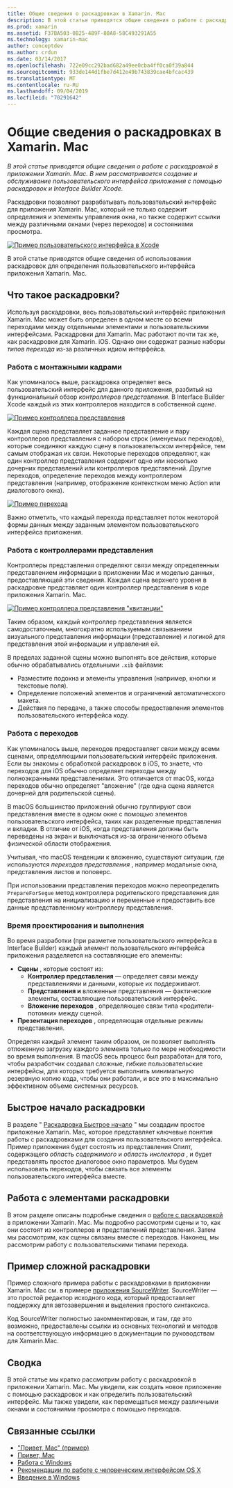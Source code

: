 ```yaml
---
title: Общие сведения о раскадровках в Xamarin. Mac
description: В этой статье приводятся общие сведения о работе с раскадровкой в приложении Xamarin. Mac. В ней описывается создание и обслуживание пользовательского интерфейса приложения с помощью раскадровок и конструктора Interface Builder.
ms.prod: xamarin
ms.assetid: F37BA503-0B25-489F-80A8-58C493291A55
ms.technology: xamarin-mac
author: conceptdev
ms.author: crdun
ms.date: 03/14/2017
ms.openlocfilehash: 722e09cc292bad682a49ee0cba4ff0ca0f39a844
ms.sourcegitcommit: 933de144d1fbe7d412e49b743839cae4bfcac439
ms.translationtype: MT
ms.contentlocale: ru-RU
ms.lasthandoff: 09/04/2019
ms.locfileid: "70291642"
---
```

# <a name="introduction-to-storyboards-in-xamarinmac"></a>Общие сведения о раскадровках в Xamarin. Mac

_В этой статье приводятся общие сведения о работе с раскадровкой в приложении Xamarin. Mac. В нем рассматривается создание и обслуживание пользовательского интерфейса приложения с помощью раскадровок и Interface Builder Xcode._

Раскадровки позволяют разрабатывать пользовательский интерфейс для приложения Xamarin. Mac, который не только содержит определения и элементы управления окна, но также содержит ссылки между различными окнами (через переходов) и состояниями просмотра.

[![](images/intro01.png "Пример пользовательского интерфейса в Xcode")](images/intro01.png#lightbox)

В этой статье приводятся общие сведения об использовании раскадровок для определения пользовательского интерфейса приложения Xamarin. Mac.

<a name="What-are-Storyboards" />

## <a name="what-are-storyboards"></a>Что такое раскадровки?

Используя раскадровки, весь пользовательский интерфейс приложения Xamarin. Mac может быть определен в одном месте со всеми переходами между отдельными элементами и пользовательскими интерфейсами. Раскадровки для Xamarin. Mac работают почти так же, как раскадровки для Xamarin. iOS. Однако они содержат разные наборы _типов перехода_ из-за различных идиом интерфейса.

<a name="Working-with-Scenes" />

### <a name="working-with-scenes"></a>Работа с монтажными кадрами

Как упоминалось выше, раскадровка определяет весь пользовательский интерфейс для данного приложения, разбитый на функциональный обзор _контроллеров представления_. В Interface Builder Xcode каждый из этих контроллеров находится в собственной _сцене_.

[![](images/intro02.png "Пример контроллера представления")](images/intro02.png#lightbox)

Каждая сцена представляет заданное представление и пару контроллеров представления с набором строк (именуемых переходов), которые соединяют каждую сцену в пользовательском интерфейсе, тем самым отображая их связи. Некоторые переходов определяют, как один контроллер представления содержит одно или несколько дочерних представлений или контроллеров представлений. Другие переходов, определение переходов между контроллером представления (например, отображение контекстном меню Action или диалогового окна). 

[![](images/intro03.png "Пример перехода")](images/intro03.png#lightbox)

Важно отметить, что каждый перехода представляет поток некоторой формы данных между заданным элементом пользовательского интерфейса приложения.

<a name="Working-with-View-Controllers" />

### <a name="working-with-view-controllers"></a>Работа с контроллерами представления

Контроллеры представления определяют связи между определенным представлением информации в приложении Mac и моделью данных, предоставляющей эти сведения. Каждая сцена верхнего уровня в раскадровке представляет один контроллер представления в коде приложения Xamarin. Mac.

[![](images/intro04.png "Пример контроллера представления \"квитанции\"")](images/intro04.png#lightbox)

Таким образом, каждый контроллер представления является самодостаточным, многократно используемым связыванием визуального представления информации (представление) и логикой для представления этой информации и управления ей.

В пределах заданной сцены можно выполнять все действия, которые обычно обрабатывались отдельными `.xib` файлами: 

- Разместите подокна и элементы управления (например, кнопки и текстовые поля).
- Определение положений элементов и ограничений автоматического макета.
- Действия по передаче, а также способы предоставления элементов пользовательского интерфейса коду.

<a name="Working-with-Segues" />

### <a name="working-with-segues"></a>Работа с переходов

Как упоминалось выше, переходов предоставляет связи между всеми сценами, определяющими пользовательский интерфейс приложения. Если вы знакомы с обработкой раскадровок в iOS, то знаете, что переходов для iOS обычно определяет переходы между полноэкранными представлениями. Это отличается от macOS, когда переходов обычно определяет "вложение" (где одна сцена является дочерней для родительской сцены).

В macOS большинство приложений обычно группируют свои представления вместе в одном окне с помощью элементов пользовательского интерфейса, таких как разделенные представления и вкладки. В отличие от iOS, когда представления должны быть переведены на экран и выключаться из-за ограниченного объема физической области отображения.

Учитывая, что macOS тенденции к вложению, существуют ситуации, где используются _переходов представления_ , например модальные окна, представления листов и поповерс.

При использовании представления переходов можно переопределить `PrepareForSegue` метод контроллера родительского представления для представления на инициализацию и переменные и предоставить все данные представленному контроллеру представления.

<a name="Design-and-Run-Times" />

### <a name="design-and-run-times"></a>Время проектирования и выполнения

Во время разработки (при разметке пользовательского интерфейса в Interface Builder) каждый элемент пользовательского интерфейса приложения разделяется на составляющие его элементы:

- **Сцены** , которые состоят из:
  - **Контроллер представления** — определяет связи между представлениями и данными, которые их поддерживают.
  - **Представления и** вложенные представления — фактические элементы, составляющие пользовательский интерфейс.
  - **Вложение переходов** , определяющее связи типа «родители-потомки» между сценой.
- **Презентация переходов** , определяющая отдельные режимы представления. 

Определяя каждый элемент таким образом, он позволяет выполнять отложенную загрузку каждого элемента только по мере необходимости во время выполнения. В macOS весь процесс был разработан для того, чтобы разработчик создавал сложные, гибкие пользовательские интерфейсы, для которых требуется выполнить минимальную резервную копию кода, чтобы они работали, и все это в максимально эффективном объеме системных ресурсов.

<a name="Storyboard-Quick-Start" />

## <a name="storyboard-quick-start"></a>Быстрое начало раскадровки

В разделе " [Раскадровка Быстрое начало](~/mac/platform/storyboards/quickstart.md) " мы создадим простое приложение Xamarin. Mac, которое представляет ключевые понятия работы с раскадровками для создания пользовательского интерфейса. Пример приложения будет состоять из представления Спилт, содержащего _область содержимого_ и _область инспектора_ , и будет представлять простое диалоговое окно параметров. Мы будем использовать переходов, чтобы связать все элементы пользовательского интерфейса вместе.

<a name="Working-with-Storyboards" />

## <a name="working-with-storyboards"></a>Работа с элементами раскадровки

В этом разделе описаны подробные сведения о [работе с раскадровкой](~/mac/platform/storyboards/indepth.md) в приложении Xamarin. Mac. Мы подробно рассмотрим сцены и то, как они состоят из контроллеров и представлений представления. Затем мы рассмотрим, как сцены связаны вместе с переходов. Наконец, мы рассмотрим работу с пользовательскими типами перехода. 

<a name="Complex-Storyboard-Example" />

## <a name="complex-storyboard-example"></a>Пример сложной раскадровки

Пример сложного примера работы с раскадровками в приложении Xamarin. Mac см. в примере [приложения SourceWriter](https://docs.microsoft.com/samples/xamarin/mac-samples/sourcewriter). SourceWriter — это простой редактор исходного кода, который предоставляет поддержку для автозавершения и выделения простого синтаксиса.

Код SourceWriter полностью закомментирован, и там, где это возможно, предоставлены ссылки из основных технологий и методов на соответствующую информацию в документации по руководствам для Xamarin.Mac.

<a name="Summary" />

## <a name="summary"></a>Сводка

В этой статье мы кратко рассмотрим работу с раскадровкой в приложении Xamarin. Mac. Мы увидели, как создать новое приложение с помощью раскадровок и как определить пользовательский интерфейс. Мы также увидели, как перемещаться между различными окнами и состояниями просмотра с помощью переходов.


## <a name="related-links"></a>Связанные ссылки

- ["Привет, Mac" (пример)](https://docs.microsoft.com/samples/xamarin/mac-samples/hello-mac)
- [Привет, Mac](~/mac/get-started/hello-mac.md)
- [Работа с Windows](~/mac/user-interface/window.md)
- [Рекомендации по работе с человеческим интерфейсом OS X](https://developer.apple.com/library/mac/documentation/UserExperience/Conceptual/OSXHIGuidelines/)
- [Введение в Windows](https://developer.apple.com/library/mac/documentation/Cocoa/Conceptual/WinPanel/Introduction.html#//apple_ref/doc/uid/10000031-SW1)
